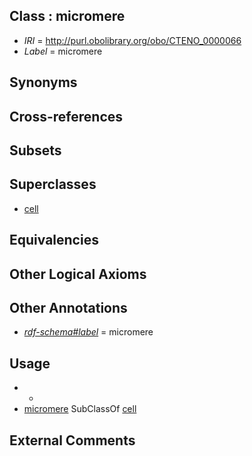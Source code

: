 
## Class : micromere

 * *IRI* = http://purl.obolibrary.org/obo/CTENO_0000066
 * *Label* = micromere

## Synonyms


## Cross-references


## Subsets


## Superclasses

 * [cell](../../CL/00/CL_0000000.md)

## Equivalencies


## Other Logical Axioms


## Other Annotations

 * *[rdf-schema#label](../../el/rdf-schema#label.md)* = micromere

## Usage

 * -
 * [micromere](../../CTENO/66/CTENO_0000066.md) SubClassOf [cell](../../CL/00/CL_0000000.md)

## External Comments

